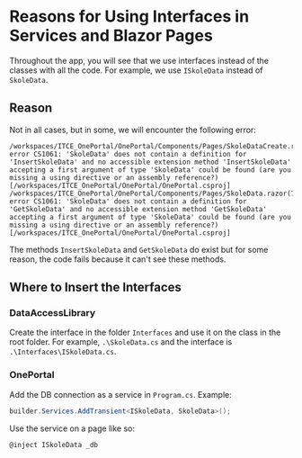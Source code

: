# Reasons for Using Interfaces in Services and Blazor Pages

Throughout the app, you will see that we use interfaces instead of the classes with all the code. For example, we use `ISkoleData` instead of `SkoleData`.

## Reason
Not in all cases, but in some, we will encounter the following error:
```
/workspaces/ITCE_OnePortal/OnePortal/Components/Pages/SkoleDataCreate.razor(60,19): error CS1061: 'SkoleData' does not contain a definition for 'InsertSkoleData' and no accessible extension method 'InsertSkoleData' accepting a first argument of type 'SkoleData' could be found (are you missing a using directive or an assembly reference?) [/workspaces/ITCE_OnePortal/OnePortal/OnePortal.csproj]
/workspaces/ITCE_OnePortal/OnePortal/Components/Pages/SkoleData.razor(75,30): error CS1061: 'SkoleData' does not contain a definition for 'GetSkoleData' and no accessible extension method 'GetSkoleData' accepting a first argument of type 'SkoleData' could be found (are you missing a using directive or an assembly reference?) [/workspaces/ITCE_OnePortal/OnePortal/OnePortal.csproj]
```
The methods `InsertSkoleData` and `GetSkoleData` do exist but for some reason, the code fails because it can't see these methods.

## Where to Insert the Interfaces 
### DataAccessLibrary
Create the interface in the folder `Interfaces` and use it on the class in the root folder. For example, `.\SkoleData.cs` and the interface is `.\Interfaces\ISkoleData.cs`.

### OnePortal
Add the DB connection as a service in `Program.cs`. Example:
```c#
builder.Services.AddTransient<ISkoleData, SkoleData>();
```

Use the service on a page like so:
```c#
@inject ISkoleData _db
```
